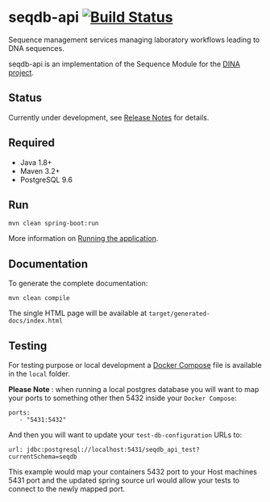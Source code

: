 # seqdb-api [![Build Status](https://travis-ci.org/AAFC-BICoE/seqdb-api.svg?branch=dev)](https://travis-ci.org/AAFC-BICoE/seqdb-api)

Sequence management services managing laboratory workflows leading to DNA sequences.

seqdb-api is an implementation of the Sequence Module for the [DINA project](https://www.dina-project.net/).

## Status
Currently under development, see [Release Notes](RELEASE_NOTES.md) for details.

## Required

* Java 1.8+
* Maven 3.2+
* PostgreSQL 9.6

## Run

```
mvn clean spring-boot:run
```

More information on [Running the application](docs/running.adoc).

## Documentation

To generate the complete documentation:
```
mvn clean compile
```

The single HTML page will be available at `target/generated-docs/index.html`

## Testing

For testing purpose or local development a [Docker Compose](https://docs.docker.com/compose/) file is available in the `local` folder.

**Please Note** : when running a local postgres database you will want to map your ports to something other then 5432 inside your `Docker Compose`:

```
ports:
   - "5431:5432"
```

And then you will want to update your `test-db-configuration` URLs to:
````
url: jdbc:postgresql://localhost:5431/seqdb_api_test?currentSchema=seqdb
````

This example would map your containers 5432 port to your Host machines 5431 port and the updated spring source url would allow your tests to connect to the newly mapped port.